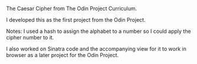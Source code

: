 The Caesar Cipher from The Odin Project Curriculum.


I developed this as the first project from the Odin Project.

Notes:
I used a hash to assign the alphabet to a number so I could apply the cipher number to it.  

I also worked on Sinatra code and the accompanying view for it to work in browser as a later project for the Odin Project.
